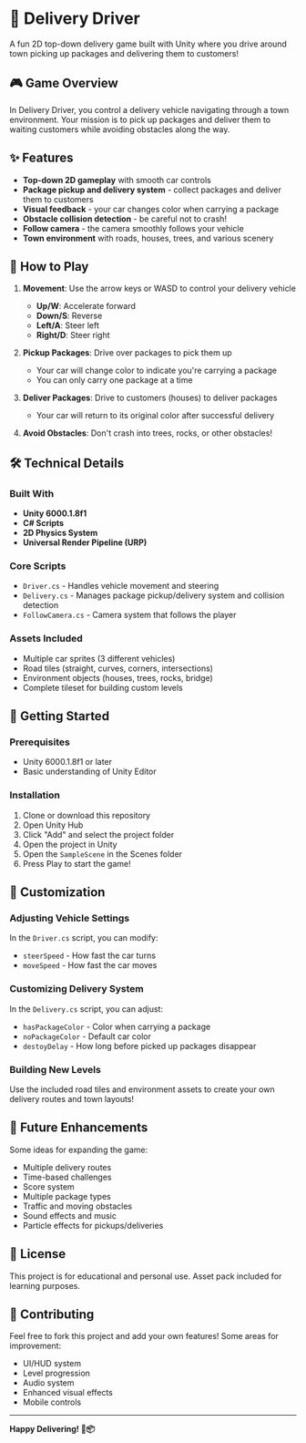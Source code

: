 # 🚗 Delivery Driver

A fun 2D top-down delivery game built with Unity where you drive around town picking up packages and delivering them to customers!

## 🎮 Game Overview

In Delivery Driver, you control a delivery vehicle navigating through a town environment. Your mission is to pick up packages and deliver them to waiting customers while avoiding obstacles along the way.

## ✨ Features

- **Top-down 2D gameplay** with smooth car controls
- **Package pickup and delivery system** - collect packages and deliver them to customers
- **Visual feedback** - your car changes color when carrying a package
- **Obstacle collision detection** - be careful not to crash!
- **Follow camera** - the camera smoothly follows your vehicle
- **Town environment** with roads, houses, trees, and various scenery

## 🎯 How to Play

1. **Movement**: Use the arrow keys or WASD to control your delivery vehicle
   - **Up/W**: Accelerate forward
   - **Down/S**: Reverse
   - **Left/A**: Steer left
   - **Right/D**: Steer right

2. **Pickup Packages**: Drive over packages to pick them up
   - Your car will change color to indicate you're carrying a package
   - You can only carry one package at a time

3. **Deliver Packages**: Drive to customers (houses) to deliver packages
   - Your car will return to its original color after successful delivery

4. **Avoid Obstacles**: Don't crash into trees, rocks, or other obstacles!

## 🛠️ Technical Details

### Built With
- **Unity 6000.1.8f1**
- **C# Scripts**
- **2D Physics System**
- **Universal Render Pipeline (URP)**

### Core Scripts
- `Driver.cs` - Handles vehicle movement and steering
- `Delivery.cs` - Manages package pickup/delivery system and collision detection
- `FollowCamera.cs` - Camera system that follows the player

### Assets Included
- Multiple car sprites (3 different vehicles)
- Road tiles (straight, curves, corners, intersections)
- Environment objects (houses, trees, rocks, bridge)
- Complete tileset for building custom levels

## 🚀 Getting Started

### Prerequisites
- Unity 6000.1.8f1 or later
- Basic understanding of Unity Editor

### Installation
1. Clone or download this repository
2. Open Unity Hub
3. Click "Add" and select the project folder
4. Open the project in Unity
5. Open the `SampleScene` in the Scenes folder
6. Press Play to start the game!

## 🎨 Customization

### Adjusting Vehicle Settings
In the `Driver.cs` script, you can modify:
- `steerSpeed` - How fast the car turns
- `moveSpeed` - How fast the car moves

### Customizing Delivery System
In the `Delivery.cs` script, you can adjust:
- `hasPackageColor` - Color when carrying a package
- `noPackageColor` - Default car color
- `destoyDelay` - How long before picked up packages disappear

### Building New Levels
Use the included road tiles and environment assets to create your own delivery routes and town layouts!

## 🎯 Future Enhancements

Some ideas for expanding the game:
- Multiple delivery routes
- Time-based challenges
- Score system
- Multiple package types
- Traffic and moving obstacles
- Sound effects and music
- Particle effects for pickups/deliveries

## 📝 License

This project is for educational and personal use. Asset pack included for learning purposes.

## 🤝 Contributing

Feel free to fork this project and add your own features! Some areas for improvement:
- UI/HUD system
- Level progression
- Audio system
- Enhanced visual effects
- Mobile controls

---

**Happy Delivering! 🚚📦**
